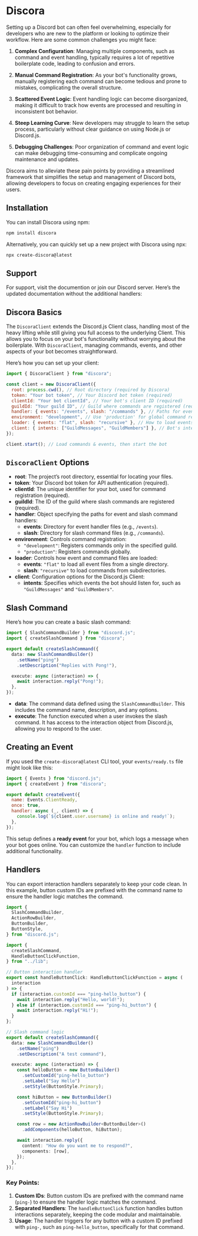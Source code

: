 <!-- @format -->

# Discora

Setting up a Discord bot can often feel overwhelming, especially for developers who are new to the platform or looking to optimize their workflow. Here are some common challenges you might face:

1. **Complex Configuration**: Managing multiple components, such as command and event handling, typically requires a lot of repetitive boilerplate code, leading to confusion and errors.

2. **Manual Command Registration**: As your bot's functionality grows, manually registering each command can become tedious and prone to mistakes, complicating the overall structure.

3. **Scattered Event Logic**: Event handling logic can become disorganized, making it difficult to track how events are processed and resulting in inconsistent bot behavior.

4. **Steep Learning Curve**: New developers may struggle to learn the setup process, particularly without clear guidance on using Node.js or Discord.js.

5. **Debugging Challenges**: Poor organization of command and event logic can make debugging time-consuming and complicate ongoing maintenance and updates.

Discora aims to alleviate these pain points by providing a streamlined framework that simplifies the setup and management of Discord bots, allowing developers to focus on creating engaging experiences for their users.

## Installation

You can install Discora using npm:

```bash
npm install discora
```

Alternatively, you can quickly set up a new project with Discora using npx:

```bash
npx create-discora@latest
```

## Support

For support, visit the documention or join our Discord server.
Here’s the updated documentation without the additional handlers:

## Discora Basics

The `DiscoraClient` extends the Discord.js Client class, handling most of the heavy lifting while still giving you full access to the underlying Client. This allows you to focus on your bot's functionality without worrying about the boilerplate. With `DiscoraClient`, managing commands, events, and other aspects of your bot becomes straightforward.

Here’s how you can set up your client:

```js
import { DiscoraClient } from "discora";

const client = new DiscoraClient({
  root: process.cwd(), // Root directory (required by Discora)
  token: "Your bot token", // Your Discord bot token (required)
  clientId: "Your bot clientId", // Your bot's client ID (required)
  guildId: "Your guild ID", // Guild where commands are registered (required)
  handler: { events: "/events", slash: "/commands" }, // Paths for event & command handlers
  environment: "development", // Use 'production' for global command registration
  loader: { events: "flat", slash: "recursive" }, // How to load events and commands
  client: { intents: ["GuildMessages", "GuildMembers"] }, // Bot's intents
});

client.start(); // Load commands & events, then start the bot
```

## `DiscoraClient` Options

- **root**: The project’s root directory, essential for locating your files.
- **token**: Your Discord bot token for API authentication (required).
- **clientId**: The unique identifier for your bot, used for command registration (required).
- **guildId**: The ID of the guild where slash commands are registered (required).
- **handler**: Object specifying the paths for event and slash command handlers:
  - **events**: Directory for event handler files (e.g., `/events`).
  - **slash**: Directory for slash command files (e.g., `/commands`).
- **environment**: Controls command registration:
  - `"development"`: Registers commands only in the specified guild.
  - `"production"`: Registers commands globally.
- **loader**: Controls how event and command files are loaded:
  - **events**: `"flat"` to load all event files from a single directory.
  - **slash**: `"recursive"` to load commands from subdirectories.
- **client**: Configuration options for the Discord.js Client:
  - **intents**: Specifies which events the bot should listen for, such as `"GuildMessages"` and `"GuildMembers"`.

## Slash Command

Here’s how you can create a basic slash command:

```ts
import { SlashCommandBuilder } from "discord.js";
import { createSlashCommand } from "discora";

export default createSlashCommand({
  data: new SlashCommandBuilder()
    .setName("ping")
    .setDescription("Replies with Pong!"),

  execute: async (interaction) => {
    await interaction.reply("Pong!");
  },
});
```

- **data**: The command data defined using the `SlashCommandBuilder`. This includes the command name, description, and any options.
- **execute**: The function executed when a user invokes the slash command. It has access to the interaction object from Discord.js, allowing you to respond to the user.

## Creating an Event

If you used the `create-discora@latest` CLI tool, your `events/ready.ts` file might look like this:

```js
import { Events } from "discord.js";
import { createEvent } from "discora";

export default createEvent({
  name: Events.ClientReady,
  once: true,
  handler: async (_, client) => {
    console.log(`${client.user.username} is online and ready!`);
  },
});
```

This setup defines a **ready event** for your bot, which logs a message when your bot goes online. You can customize the `handler` function to include additional functionality.



## Handlers

You can export interaction handlers separately to keep your code clean. In this example, button custom IDs are prefixed with the command name to ensure the handler logic matches the command.

```ts
import {
  SlashCommandBuilder,
  ActionRowBuilder,
  ButtonBuilder,
  ButtonStyle,
} from "discord.js";

import {
  createSlashCommand,
  HandleButtonClickFunction,
} from "../lib";

// Button interaction handler
export const handleButtonClick: HandleButtonClickFunction = async (
  interaction
) => {
  if (interaction.customId === "ping-hello_button") {
    await interaction.reply("Hello, world!");
  } else if (interaction.customId === "ping-hi_button") {
    await interaction.reply("Hi!");
  }
};

// Slash command logic
export default createSlashCommand({
  data: new SlashCommandBuilder()
    .setName("ping")
    .setDescription("A test command"),

  execute: async (interaction) => {
    const helloButton = new ButtonBuilder()
      .setCustomId("ping-hello_button")
      .setLabel("Say Hello")
      .setStyle(ButtonStyle.Primary);

    const hiButton = new ButtonBuilder()
      .setCustomId("ping-hi_button")
      .setLabel("Say Hi")
      .setStyle(ButtonStyle.Primary);

    const row = new ActionRowBuilder<ButtonBuilder>()
      .addComponents(helloButton, hiButton);

    await interaction.reply({
      content: "How do you want me to respond?",
      components: [row],
    });
  },
});
```

### Key Points:

1. **Custom IDs**: Button custom IDs are prefixed with the command name (`ping-`) to ensure the handler logic matches the command.
2. **Separated Handlers**: The `handleButtonClick` function handles button interactions separately, keeping the code modular and maintainable.
3. **Usage**: The handler triggers for any button with a custom ID prefixed with `ping-`, such as `ping-hello_button`, specifically for that command.